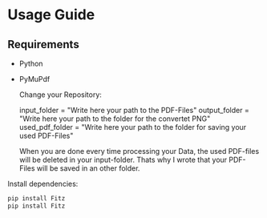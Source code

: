 # Usage Guide

## Requirements

- Python
- PyMuPdf

  Change your Repository:
  
  input_folder = "Write here your path to the PDF-Files"
  output_folder = "Write here your path to the folder for the convertet PNG"
  used_pdf_folder = "Write here your path to the folder for saving your used PDF-Files"

  When you are done every time processing your Data, the used PDF-files will be deleted in your input-folder. Thats why I wrote that your PDF-Files will be saved in an other folder.
  
Install dependencies:
  ```bash
  pip install Fitz
  pip install Fitz



